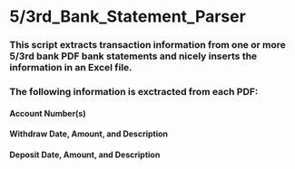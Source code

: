 # 5/3rd_Bank_Statement_Parser
### This script extracts transaction information from one or more 5/3rd bank PDF bank statements and nicely inserts the information in an Excel file.
### The following information is exctracted from each PDF:
#### Account Number(s)
#### Withdraw Date, Amount, and Description
#### Deposit Date, Amount, and Description
